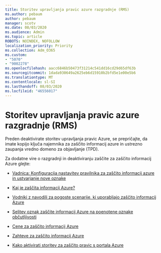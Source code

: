 ```yaml
---
title: Storitev upravljanja pravic azure razgradnje (RMS)
ms.author: pebaum
author: pebaum
manager: scotv
ms.date: 08/03/2020
ms.audience: Admin
ms.topic: article
ROBOTS: NOINDEX, NOFOLLOW
localization_priority: Priority
ms.collection: Adm_O365
ms.custom:
- "5070"
- "9002278"
ms.openlocfilehash: aacc6846b50473f31214c541dd16cd29d65df63b
ms.sourcegitcommit: 1dada930649a2625eb6d15910b2bfd5e1e00e5b6
ms.translationtype: MT
ms.contentlocale: sl-SI
ms.lasthandoff: 08/03/2020
ms.locfileid: "46556017"
---
```

# <a name="decommission-azure-rights-management-service-rms"></a>Storitev upravljanja pravic azure razgradnje (RMS)

Preden deaktivirate storitev upravljanja pravic Azure, se prepričajte, da imate kopijo ključa najemnika za zaščito informacij azure in ustrezno zaupanja vredno domeno za objavljanje (TPD).

Za dodatne vire o razgradnji in deaktiviranju zaščite za zaščito informacij Azure glejte:

- [Vadnica: Konfiguracija nastavitev pravilnika za zaščito informacij azure in ustvarjanje nove oznake](https://docs.microsoft.com/azure/information-protection/get-started/infoprotect-quick-start-tutorial)
- [Kaj je zaščita informacij Azure?](https://docs.microsoft.com/azure/information-protection/what-is-information-protection)
- [Vodniki z navodili za pogoste scenarije, ki uporabljajo zaščito informacij Azure](https://docs.microsoft.com/azure/information-protection/how-to-guides)  
    
- [Selitev oznak zaščite informacij Azure na poenotene oznake občutljivosti](https://docs.microsoft.com/azure/information-protection/configure-policy-migrate-labels)  
    
- [Cene za zaščito informacij Azure](https://azure.microsoft.com/pricing/details/information-protection)  
    
- [Zahteve za zaščito informacij Azure](https://docs.microsoft.com/azure/information-protection/get-started/requirements)  
    
- [Kako aktivirati storitev za zaščito pravic s portala Azure](https://docs.microsoft.com/azure/information-protection/deploy-use/activate-azure)